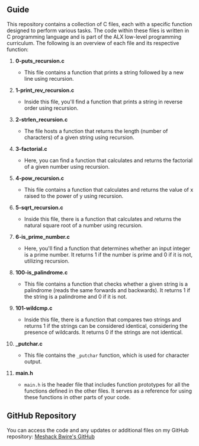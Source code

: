 ## Guide

This repository contains a collection of C files, each with a specific function designed to perform various tasks. The code within these files is written in C programming language and is part of the ALX low-level programming curriculum. The following is an overview of each file and its respective function:

1. **0-puts_recursion.c**
   - This file contains a function that prints a string followed by a new line using recursion.

2. **1-print_rev_recursion.c**
   - Inside this file, you'll find a function that prints a string in reverse order using recursion.

3. **2-strlen_recursion.c**
   - The file hosts a function that returns the length (number of characters) of a given string using recursion.

4. **3-factorial.c**
   - Here, you can find a function that calculates and returns the factorial of a given number using recursion.

5. **4-pow_recursion.c**
   - This file contains a function that calculates and returns the value of x raised to the power of y using recursion.

6. **5-sqrt_recursion.c**
   - Inside this file, there is a function that calculates and returns the natural square root of a number using recursion.

7. **6-is_prime_number.c**
   - Here, you'll find a function that determines whether an input integer is a prime number. It returns 1 if the number is prime and 0 if it is not, utilizing recursion.

8. **100-is_palindrome.c**
   - This file contains a function that checks whether a given string is a palindrome (reads the same forwards and backwards). It returns 1 if the string is a palindrome and 0 if it is not.

9. **101-wildcmp.c**
   - Inside this file, there is a function that compares two strings and returns 1 if the strings can be considered identical, considering the presence of wildcards. It returns 0 if the strings are not identical.

10. **_putchar.c**
    - This file contains the `_putchar` function, which is used for character output.

11. **main.h**
    - `main.h` is the header file that includes function prototypes for all the functions defined in the other files. It serves as a reference for using these functions in other parts of your code.

## GitHub Repository

You can access the code and any updates or additional files on my GitHub repository: [Meshack Bwire's GitHub](https://github.com/BM-Ghost/alx-low_level_programming/tree/main/0x08-recursion)
